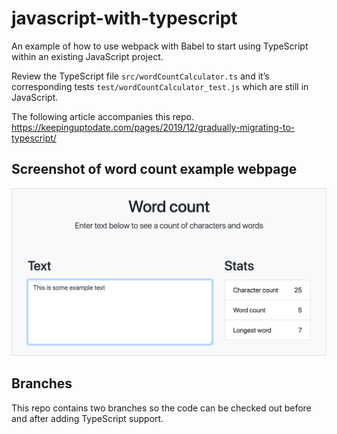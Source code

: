 # javascript-with-typescript
An example of how to use webpack with Babel to start using TypeScript within an existing JavaScript project.

Review the TypeScript file `src/wordCountCalculator.ts` and it’s corresponding tests `test/wordCountCalculator_test.js` which are still in JavaScript.<br />

The following article accompanies this repo.<br />
https://keepinguptodate.com/pages/2019/12/gradually-migrating-to-typescript/

## Screenshot of word count example webpage
![Screenshot of word count example webpage](https://raw.githubusercontent.com/JonUK/javascript-with-typescript/master/design/word-count.png)

## Branches
This repo contains two branches so the code can be checked out before and after adding TypeScript support.
